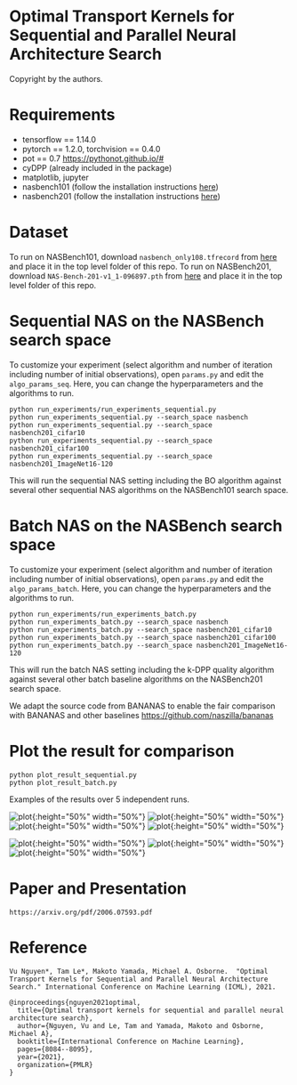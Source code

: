
# Optimal Transport Kernels for Sequential and Parallel Neural Architecture Search
Copyright by the authors.

# Requirements
- tensorflow == 1.14.0
- pytorch == 1.2.0, torchvision == 0.4.0
- pot == 0.7 https://pythonot.github.io/# 
- cyDPP (already included in the package)
- matplotlib, jupyter
- nasbench101 (follow the installation instructions [here](https://github.com/google-research/nasbench))
- nasbench201 (follow the installation instructions [here](https://github.com/D-X-Y/NAS-Bench-201))

# Dataset
To run on NASBench101, download `nasbench_only108.tfrecord` from [here](https://github.com/google-research/nasbench) and place it in the top level folder of this repo.
To run on NASBench201, download `NAS-Bench-201-v1_1-096897.pth` from [here](https://github.com/D-X-Y/NAS-Bench-201) and place it in the top level folder of this repo.

# Sequential NAS on the NASBench search space

To customize your experiment (select algorithm and number of iteration including number of initial observations), open `params.py` and edit the `algo_params_seq`. Here, you can change the hyperparameters and the algorithms to run.

```
python run_experiments/run_experiments_sequential.py
python run_experiments_sequential.py --search_space nasbench
python run_experiments_sequential.py --search_space nasbench201_cifar10
python run_experiments_sequential.py --search_space nasbench201_cifar100
python run_experiments_sequential.py --search_space nasbench201_ImageNet16-120
```

This will run the sequential NAS setting including the BO algorithm against several other sequential NAS algorithms on the NASBench101 search space.

# Batch NAS on the NASBench search space

To customize your experiment (select algorithm and number of iteration including number of initial observations), open `params.py` and edit the `algo_params_batch`. Here, you can change the hyperparameters and the algorithms to run.

```
python run_experiments/run_experiments_batch.py
python run_experiments_batch.py --search_space nasbench
python run_experiments_batch.py --search_space nasbench201_cifar10
python run_experiments_batch.py --search_space nasbench201_cifar100
python run_experiments_batch.py --search_space nasbench201_ImageNet16-120
```
This will run the batch NAS setting including the k-DPP quality algorithm against several other batch baseline algorithms on the NASBench201 search space.

We adapt the source code from BANANAS to enable the fair comparison with BANANAS and other baselines https://github.com/naszilla/bananas

# Plot the result for comparison
```
python plot_result_sequential.py
python plot_result_batch.py
```

Examples of the results over 5 independent runs.

![plot](./run_experiments/fig/batch_nasbench201_cifar10.png){:height="50%" width="50%"}
![plot](./run_experiments/fig/batch_nasbench201_cifar100.png){:height="50%" width="50%"}
![plot](./run_experiments/fig/batch_nasbench201_ImageNet16-120.png){:height="50%" width="50%"}
![plot](./run_experiments/fig/batch_nasbench.png){:height="50%" width="50%"}

![plot](./run_experiments/fig/sequential_nasbench201_cifar10.png){:height="50%" width="50%"}
![plot](./run_experiments/fig/sequential_nasbench201_cifar100.png){:height="50%" width="50%"}
![plot](./run_experiments/fig/sequential_nasbench201_ImageNet16-120.png){:height="50%" width="50%"}

# Paper and Presentation
```
https://arxiv.org/pdf/2006.07593.pdf
```

# Reference
```
Vu Nguyen*, Tam Le*, Makoto Yamada, Michael A. Osborne.  "Optimal Transport Kernels for Sequential and Parallel Neural Architecture Search." International Conference on Machine Learning (ICML), 2021.
```


```
@inproceedings{nguyen2021optimal,
  title={Optimal transport kernels for sequential and parallel neural architecture search},
  author={Nguyen, Vu and Le, Tam and Yamada, Makoto and Osborne, Michael A},
  booktitle={International Conference on Machine Learning},
  pages={8084--8095},
  year={2021},
  organization={PMLR}
}
```


